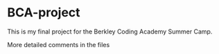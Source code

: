 # BCA-project

This is my final project for the Berkley Coding Academy Summer Camp. 

More detailed comments in the files
